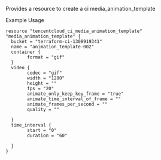 Provides a resource to create a ci media_animation_template

Example Usage

```hcl
resource "tencentcloud_ci_media_animation_template" "media_animation_template" {
  bucket = "terraform-ci-1308919341"
  name = "animation_template-002"
  container {
		format = "gif"
  }
  video {
		codec = "gif"
		width = "1280"
		height = ""
		fps = "20"
		animate_only_keep_key_frame = "true"
		animate_time_interval_of_frame = ""
		animate_frames_per_second = ""
		quality = ""

  }
  time_interval {
		start = "0"
		duration = "60"

  }
}
```